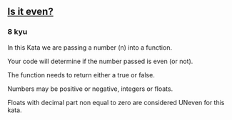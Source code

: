 <h2><a href=https://www.codewars.com/kata/555a67db74814aa4ee0001b5/train/csharp target="_blank">Is it even?</a></h2><h3>8 kyu</h3><p>In this Kata we are passing a number (n) into a function. </p><p>Your code will determine if the number passed is even (or not). </p><p>The function needs to return either a true or false. </p><p>Numbers may be positive or negative, integers or floats.</p><p>Floats with decimal part non equal to zero are considered UNeven for this kata.</p>
